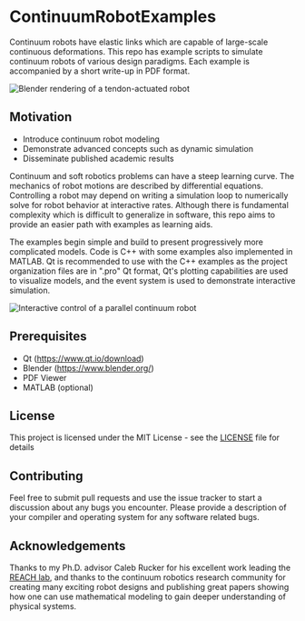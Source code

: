 # ContinuumRobotExamples

Continuum robots have elastic links which are capable of large-scale continuous deformations. This repo has example scripts to simulate continuum robots of various design paradigms. Each example is accompanied by a short write-up in PDF format.

![Blender rendering of a tendon-actuated robot](https://github.com/JohnDTill/ContinuumRobotExamples/raw/master/01_Statics/05_Tendon_Robot/LaTeX/fig/TendonRobotRender.jpg "Tendon-Driven Robot")

## Motivation

* Introduce continuum robot modeling
* Demonstrate advanced concepts such as dynamic simulation
* Disseminate published academic results

Continuum and soft robotics problems can have a steep learning curve. The mechanics of robot motions are described by differential equations. Controlling a robot may depend on writing a simulation loop to numerically solve for robot behavior at interactive rates. Although there is fundamental complexity which is difficult to generalize in software, this repo aims to provide an easier path with examples as learning aids.

The examples begin simple and build to present progressively more complicated models. Code is C++ with some examples also implemented in MATLAB. Qt is recommended to use with the C++ examples as the project organization files are in ".pro" Qt format, Qt's plotting capabilities are used to visualize models, and the event system is used to demonstrate interactive simulation.

![Interactive control of a parallel continuum robot](https://github.com/JohnDTill/ContinuumRobotExamples/raw/master/CSG_Control.gif "Interactive control of a parallel continuum robot")

## Prerequisites

* Qt (https://www.qt.io/download)
* Blender (https://www.blender.org/)
* PDF Viewer
* MATLAB (optional)

## License

This project is licensed under the MIT License - see the [LICENSE](LICENSE) file for details

## Contributing

Feel free to submit pull requests and use the issue tracker to start a discussion about any bugs you encounter. Please provide a description of your compiler and operating system for any software related bugs.

## Acknowledgements

Thanks to my Ph.D. advisor Caleb Rucker for his excellent work leading the [REACH lab](https://sites.google.com/site/danielcrucker/), and
thanks to the continuum robotics research community for creating many exciting robot designs and publishing great papers showing how one can use mathematical modeling to gain deeper understanding of physical systems.
